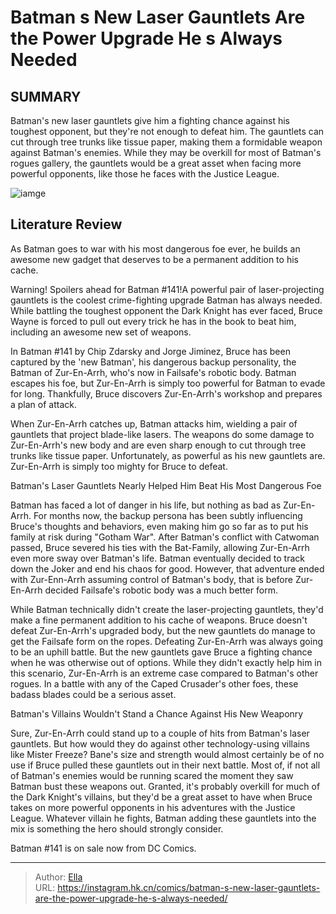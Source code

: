 # Batman s New Laser Gauntlets Are the Power Upgrade He s Always Needed


## SUMMARY 



  Batman&#39;s new laser gauntlets give him a fighting chance against his toughest opponent, but they&#39;re not enough to defeat him.   The gauntlets can cut through tree trunks like tissue paper, making them a formidable weapon against Batman&#39;s enemies.   While they may be overkill for most of Batman&#39;s rogues gallery, the gauntlets would be a great asset when facing more powerful opponents, like those he faces with the Justice League.  

![iamge](https://static1.srcdn.com/wordpress/wp-content/uploads/2024/01/batman-new-laser-gauntlet.jpg)

## Literature Review

As Batman goes to war with his most dangerous foe ever, he builds an awesome new gadget that deserves to be a permanent addition to his cache.




Warning! Spoilers ahead for Batman #141!A powerful pair of laser-projecting gauntlets is the coolest crime-fighting upgrade Batman has always needed. While battling the toughest opponent the Dark Knight has ever faced, Bruce Wayne is forced to pull out every trick he has in the book to beat him, including an awesome new set of weapons.




In Batman #141 by Chip Zdarsky and Jorge Jiminez, Bruce has been captured by the &#39;new Batman&#39;, his dangerous backup personality, the Batman of Zur-En-Arrh, who&#39;s now in Failsafe&#39;s robotic body. Batman escapes his foe, but Zur-En-Arrh is simply too powerful for Batman to evade for long. Thankfully, Bruce discovers Zur-En-Arrh&#39;s workshop and prepares a plan of attack.

          

When Zur-En-Arrh catches up, Batman attacks him, wielding a pair of gauntlets that project blade-like lasers. The weapons do some damage to Zur-En-Arrh&#39;s new body and are even sharp enough to cut through tree trunks like tissue paper. Unfortunately, as powerful as his new gauntlets are. Zur-En-Arrh is simply too mighty for Bruce to defeat.


 Batman&#39;s Laser Gauntlets Nearly Helped Him Beat His Most Dangerous Foe 
          




Batman has faced a lot of danger in his life, but nothing as bad as Zur-En-Arrh. For months now, the backup persona has been subtly influencing Bruce&#39;s thoughts and behaviors, even making him go so far as to put his family at risk during &#34;Gotham War&#34;. After Batman&#39;s conflict with Catwoman passed, Bruce severed his ties with the Bat-Family, allowing Zur-En-Arrh even more sway over Batman&#39;s life. Batman eventually decided to track down the Joker and end his chaos for good. However, that adventure ended with Zur-Enn-Arrh assuming control of Batman&#39;s body, that is before Zur-En-Arrh decided Failsafe&#39;s robotic body was a much better form.

While Batman technically didn&#39;t create the laser-projecting gauntlets, they&#39;d make a fine permanent addition to his cache of weapons. Bruce doesn&#39;t defeat Zur-En-Arrh&#39;s upgraded body, but the new gauntlets do manage to get the Failsafe form on the ropes. Defeating Zur-En-Arrh was always going to be an uphill battle. But the new gauntlets gave Bruce a fighting chance when he was otherwise out of options. While they didn&#39;t exactly help him in this scenario, Zur-En-Arrh is an extreme case compared to Batman&#39;s other rogues. In a battle with any of the Caped Crusader&#39;s other foes, these badass blades could be a serious asset.






 Batman&#39;s Villains Wouldn&#39;t Stand a Chance Against His New Weaponry 
          

Sure, Zur-En-Arrh could stand up to a couple of hits from Batman&#39;s laser gauntlets. But how would they do against other technology-using villains like Mister Freeze? Bane&#39;s size and strength would almost certainly be of no use if Bruce pulled these gauntlets out in their next battle. Most of, if not all of Batman&#39;s enemies would be running scared the moment they saw Batman bust these weapons out. Granted, it&#39;s probably overkill for much of the Dark Knight&#39;s villains, but they&#39;d be a great asset to have when Bruce takes on more powerful opponents in his adventures with the Justice League. Whatever villain he fights, Batman adding these gauntlets into the mix is something the hero should strongly consider.

Batman #141 is on sale now from DC Comics.






---

> Author: [Ella](https://instagram.hk.cn/)  
> URL: https://instagram.hk.cn/comics/batman-s-new-laser-gauntlets-are-the-power-upgrade-he-s-always-needed/  

